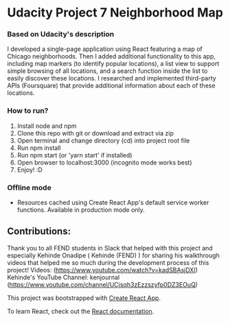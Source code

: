 # Udacity Project 7 Neighborhood Map

### Based on Udacity's description
I developed a single-page application using React featuring a map of Chicago neighborhoods. Then I added additional functionality to this app, including map markers (to identify popular locations), a list view to support simple browsing of all locations, and a search function inside the list to easily discover these locations. I researched and implemented third-party APIs (Foursquare) that provide additional information about each of these locations.

### How to run?
1. Install node and npm
2. Clone this repo with git or download and extract via zip
3. Open terminal and change directory (cd) into project root file
4. Run npm install
5. Run npm start (or 'yarn start' if installed)
6. Open browser to localhost:3000 (incognito mode works best)
7. Enjoy! :D

### Offline mode
- Resources cached using Create React App's default service worker functions. Available in production mode only.

## Contributions:
Thank you to all FEND students in Slack that helped with this project and especially Kehinde Onadipe ( Kehinde (FEND) ) for sharing his walkthrough videos that helped me so much during the development process of this project!
Videos: (<https://www.youtube.com/watch?v=kadSBAsjDXI>)
Kehinde's YouTube Channel: kenjournal (<https://www.youtube.com/channel/UCjsqh3zEzzszyfp0DZ3EOuQ>)

This project was bootstrapped with [Create React App](https://github.com/facebook/create-react-app).

To learn React, check out the [React documentation](https://reactjs.org/).

